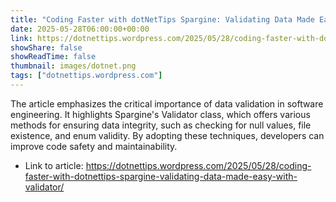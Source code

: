 ```yaml
---
title: "Coding Faster with dotNetTips Spargine: Validating Data Made Easy with Validator"
date: 2025-05-28T06:00:00+00:00
link: https://dotnettips.wordpress.com/2025/05/28/coding-faster-with-dotnettips-spargine-validating-data-made-easy-with-validator/
showShare: false
showReadTime: false
thumbnail: images/dotnet.png
tags: ["dotnettips.wordpress.com"]
---
```

The article emphasizes the critical importance of data validation in software engineering. It highlights Spargine's Validator class, which offers various methods for ensuring data integrity, such as checking for null values, file existence, and enum validity. By adopting these techniques, developers can improve code safety and maintainability.

- Link to article: https://dotnettips.wordpress.com/2025/05/28/coding-faster-with-dotnettips-spargine-validating-data-made-easy-with-validator/